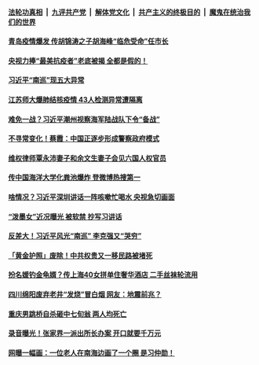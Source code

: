 

####  [法轮功真相](../../../../basic/blob/master/README.md?t=10150231) &nbsp;|&nbsp; [九评共产党](../../../../9ping.md/blob/master/README.md?t=10150231) &nbsp;|&nbsp; [解体党文化](../../../../jtdwh.md/blob/master/README.md?t=10150231)  &nbsp;|&nbsp; [共产主义的终极目的](../../../../gczydzjmd.md/blob/master/README.md?t=10150231) &nbsp;|&nbsp; [魔鬼在统治我们的世界](../../../../mgztzwmdsj.md/blob/master/README.md?t=10150231) 

#### [青岛疫情爆发 传胡锦涛之子胡海峰“临危受命”任市长](../pages/soh5/432028.md?t=10150231) 
#### [央视力捧“最美抗疫者”老底被揭 全都是假的！](../pages/soh5/431971.md?t=10150231) 
#### [习近平“南巡”现五大异常](../pages/soh5/431968.md?t=10150231) 
#### [江苏师大爆肺结核疫情 43人检测异常遭隔离](../pages/soh5/431983.md?t=10150231) 
#### [难免一战？习近平潮州视察海军陆战队下令“备战”](../pages/soh5/431974.md?t=10150231) 
#### [不寻常变化！蔡霞：中国正逐步形成警察政府模式](../pages/soh5/431923.md?t=10150231) 
#### [维权律师覃永沛妻子和余文生妻子会见六国人权官员](../pages/soh5/431911.md?t=10150231) 
#### [传中国海洋大学化粪池爆炸 登微博热搜第一](../pages/soh5/431860.md?t=10150231) 
#### [啥情况？习近平深圳讲话一阵咳嗽忙喝水 央视急切画面](../pages/soh5/431881.md?t=10150231) 
#### [“泼墨女”近况曝光  被软禁 抄写习讲话](../pages/soh5/431836.md?t=10150231) 
#### [反差大！习近平风光“南巡” 李克强又“哭穷”](../pages/soh5/431830.md?t=10150231) 
#### [「黄金护照」废除！中共权贵又一移民路被堵死](../pages/soh5/431800.md?t=10150231) 
#### [扮名媛钓金龟婿？传上海40女拼单住奢华酒店 二手丝袜轮流用](../pages/soh5/431797.md?t=10150231) 
#### [四川绵阳废弃老井“发烧”冒白烟 网友：地震前兆？](../pages/soh5/431791.md?t=10150231) 
#### [重庆男跳桥自杀砸中七旬翁 两人均死亡](../pages/soh5/431782.md?t=10150231) 
#### [录音曝光！张家界一派出所长办案 开口就要千万元](../pages/soh5/431752.md?t=10150231) 
#### [网曝一幅画：一位老人在南海边画了一个圈  是习仲勋！](../pages/soh5/431743.md?t=10150231) 
